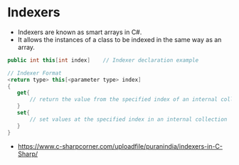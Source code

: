 # Indexers
- Indexers are known as smart arrays in C#. 
- It allows the instances of a class to be indexed in the same way as an array.
```c#
public int this[int index]    // Indexer declaration example
```

```c#
// Indexer Format
<return type> this[<parameter type> index]
{
   get{
       // return the value from the specified index of an internal collection
   }
   set{
       // set values at the specified index in an internal collection
   }
}
```



- https://www.c-sharpcorner.com/uploadfile/puranindia/indexers-in-C-Sharp/